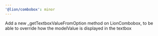 ```yaml
---
'@lion/combobox': minor
---
```


Add a new \_getTextboxValueFromOption method on LionCombobox, to be able to override how the modelValue is displayed in the textbox
